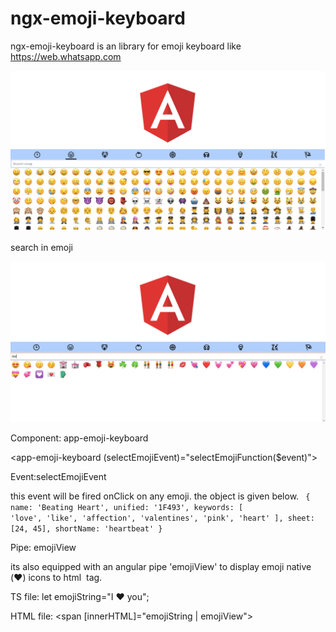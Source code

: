 # ngx-emoji-keyboard

ngx-emoji-keyboard is an library for emoji keyboard like https://web.whatsapp.com

![alt text](https://github.com/shakalya195/ngx-emoji-keyboard/blob/master/assets/images/ngx-emoji-keyboard-1.png?raw=true)

search in emoji

![alt text](https://github.com/shakalya195/ngx-emoji-keyboard/blob/master/assets/images/ngx-emoji-keyboard-2.png?raw=true)


Component: app-emoji-keyboard

<app-emoji-keyboard (selectEmojiEvent)="selectEmojiFunction($event)"></app-emoji-keyboard>

Event:selectEmojiEvent

this event will be fired onClick on any emoji. the object is given below.
<code>
{
    name: 'Beating Heart',
    unified: '1F493',
    keywords: [
        'love',
        'like',
        'affection',
        'valentines',
        'pink',
        'heart'
    ],
    sheet: [24, 45],
    shortName: 'heartbeat'
}
</code>

Pipe: emojiView

its also equipped with an angular pipe 'emojiView' to display emoji native (♥️) icons to html <img /> tag.

TS file: let emojiString="I ♥️ you";

HTML file: <span [innerHTML]="emojiString | emojiView"> </span>



